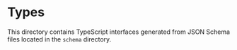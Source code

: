 # Types

This directory contains TypeScript interfaces generated from JSON Schema files located in the `schema` directory.
